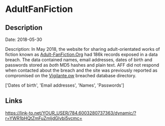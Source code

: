 # AdultFanFiction

## Description

Date: 2018-05-30

Description:
In May 2018, the website for sharing adult-orientated works of fiction known as <a href="http://www.adult-fanfiction.org" target="_blank" rel="noopener">Adult-FanFiction.Org</a> had 186k records exposed in a data breach. The data contained names, email addresses, dates of birth and passwords stored as <em>both</em> MD5 hashes and plain text. AFF did not respond when contacted about the breach and the site was previously reported as compromised on the <a href="https://vigilante.pw/" target="_blank" rel="noopener">Vigilante.pw</a> breached database directory.


['Dates of birth', 'Email addresses', 'Names', 'Passwords']

## Links

https://link-to.net/YOUR_USER/784.6003280737363/dynamic/?r=YWR1bHQtZmFuZmljdGlvbi5vcmc=